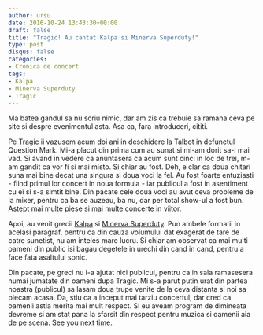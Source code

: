 ```yaml
---
author: ursu
date: 2016-10-24 13:43:30+00:00
draft: false
title: "Tragic! Au cantat Kalpa si Minerva Superduty!"
type: post
disqus: false
categories:
- Cronica de concert
tags:
- Kalpa
- Minerva Superduty
- Tragic
---
```

Ma batea gandul sa nu scriu nimic, dar am zis ca trebuie sa ramana ceva pe site si despre evenimentul asta. Asa ca, fara introduceri, cititi.

Pe [Tragic](/2014-11-03-talbot-tragic-question-mark/) ii vazusem acum doi ani in deschidere la Talbot in defunctul Question Mark. Mi-a placut din prima cum au sunat si mi-am dorit sa-i mai vad. Si avand in vedere ca anuntasera ca acum sunt cinci in loc de trei, m-am gandit ca vor fi si mai misto. Si chiar au fost. Deh, e clar ca doua chitari suna mai bine decat una singura si doua voci la fel. Au fost foarte entuziasti - fiind primul lor concert in noua formula - iar publicul a fost in asentiment cu ei si s-a simtit bine. Din pacate cele doua voci au avut ceva probleme de la mixer, pentru ca ba se auzeau, ba nu, dar per total show-ul a fost bun. Astept mai multe piese si mai multe concerte in viitor.

Apoi, au venit grecii [Kalpa](https://www.facebook.com/kalpatheband) si [Minerva Superduty](https://www.facebook.com/Minerva.Superduty). Pun ambele formatii in acelasi paragraf, pentru ca din cauza volumului dat exagerat de tare de catre sunetist, nu am inteles mare lucru. Si chiar am observat ca mai multi oameni din public isi bagau degetele in urechi din cand in cand, pentru a face fata asaltului sonic.

Din pacate, pe greci nu i-a ajutat nici publicul, pentru ca in sala ramasesera numai jumatate din oameni dupa Tragic. Mi s-a parut putin urat din partea noastra (publicul) sa lasam doua trupe venite de la ceva distanta si noi sa plecam acasa. Da, stiu ca a inceput mai tarziu concertul, dar cred ca oamenii astia merita mai mult respect. Si eu aveam program de dimineata devreme si am stat pana la sfarsit din respect pentru muzica si oamenii aia de pe scena. See you next time.
